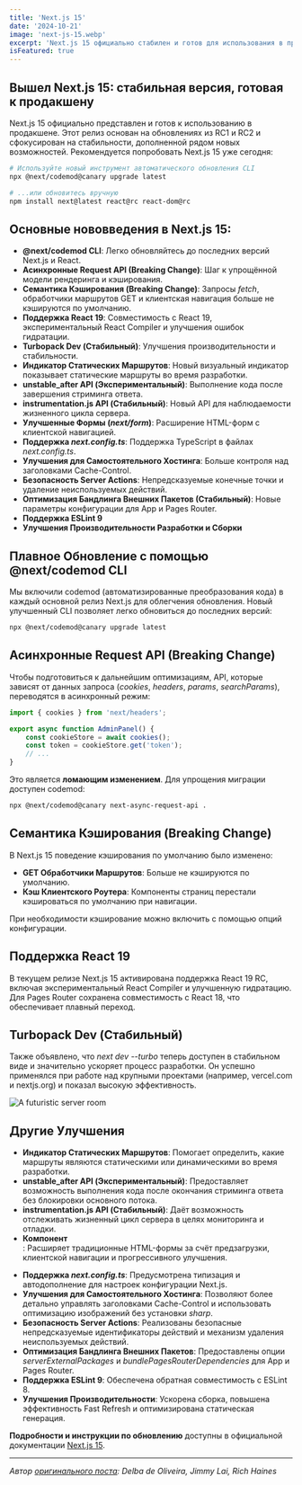 ```yaml
---
title: 'Next.js 15'
date: '2024-10-21'
image: 'next-js-15.webp'
excerpt: 'Next.js 15 официально стабилен и готов для использования в продакшене. Этот релиз основывается на обновлениях из RC1 и RC2.'
isFeatured: true
---
```


## Вышел Next.js 15: стабильная версия, готовая к продакшену

Next.js 15 официально представлен и готов к использованию в продакшене. Этот релиз основан на обновлениях из RC1 и RC2 и сфокусирован на стабильности, дополненной рядом новых возможностей. Рекомендуется попробовать Next.js 15 уже сегодня:

```bash
# Используйте новый инструмент автоматического обновления CLI
npx @next/codemod@canary upgrade latest

# ...или обновитесь вручную
npm install next@latest react@rc react-dom@rc
```

## Основные нововведения в Next.js 15:

- **@next/codemod CLI**: Легко обновляйтесь до последних версий Next.js и React.
- **Асинхронные Request API (Breaking Change)**: Шаг к упрощённой модели рендеринга и кэширования.
- **Семантика Кэширования (Breaking Change)**: Запросы _fetch_, обработчики маршрутов GET и клиентская навигация больше не кэшируются по умолчанию.
- **Поддержка React 19**: Совместимость с React 19, экспериментальный React Compiler и улучшения ошибок гидратации.
- **Turbopack Dev (Стабильный)**: Улучшения производительности и стабильности.
- **Индикатор Статических Маршрутов**: Новый визуальный индикатор показывает статические маршруты во время разработки.
- **unstable_after API (Экспериментальный)**: Выполнение кода после завершения стриминга ответа.
- **instrumentation.js API (Стабильный)**: Новый API для наблюдаемости жизненного цикла сервера.
- **Улучшенные Формы (_next/form_)**: Расширение HTML-форм с клиентской навигацией.
- **Поддержка _next.config.ts_**: Поддержка TypeScript в файлах _next.config.ts_.
- **Улучшения для Самостоятельного Хостинга**: Больше контроля над заголовками Cache-Control.
- **Безопасность Server Actions**: Непредсказуемые конечные точки и удаление неиспользуемых действий.
- **Оптимизация Бандлинга Внешних Пакетов (Стабильный)**: Новые параметры конфигурации для App и Pages Router.
- **Поддержка ESLint 9**
- **Улучшения Производительности Разработки и Сборки**

## Плавное Обновление с помощью @next/codemod CLI

Мы включили codemod (автоматизированные преобразования кода) в каждый основной релиз Next.js для облегчения обновления. Новый улучшенный CLI позволяет легко обновиться до последних версий:

```bash
npx @next/codemod@canary upgrade latest
```

## Асинхронные Request API (Breaking Change)

Чтобы подготовиться к дальнейшим оптимизациям, API, которые зависят от данных запроса (_cookies_, _headers_, _params_, _searchParams_), переводятся в асинхронный режим:

```js
import { cookies } from 'next/headers';

export async function AdminPanel() {
    const cookieStore = await cookies();
    const token = cookieStore.get('token');
    // ...
}
```

Это является **ломающим изменением**. Для упрощения миграции доступен codemod:

```bash
npx @next/codemod@canary next-async-request-api .
```

## Семантика Кэширования (Breaking Change)

В Next.js 15 поведение кэширования по умолчанию было изменено:

- **GET Обработчики Маршрутов**: Больше не кэшируются по умолчанию.
- **Кэш Клиентского Роутера**: Компоненты страниц перестали кэшироваться по умолчанию при навигации.

При необходимости кэширование можно включить с помощью опций конфигурации.

## Поддержка React 19

В текущем релизе Next.js 15 активирована поддержка React 19 RC, включая экспериментальный React Compiler и улучшенную гидратацию. Для Pages Router сохранена совместимость с React 18, что обеспечивает плавный переход.

## Turbopack Dev (Стабильный)

Также объявлено, что _next dev --turbo_ теперь доступен в стабильном виде и значительно ускоряет процесс разработки. Он успешно применялся при работе над крупными проектами (например, vercel.com и nextjs.org) и показал высокую эффективность.

![A futuristic server room](futuristic-server-room.webp)

## Другие Улучшения

- **Индикатор Статических Маршрутов**: Помогает определить, какие маршруты являются статическими или динамическими во время разработки.
- **unstable_after API (Экспериментальный)**: Предоставляет возможность выполнения кода после окончания стриминга ответа без блокировки основного потока.
- **instrumentation.js API (Стабильный)**: Даёт возможность отслеживать жизненный цикл сервера в целях мониторинга и отладки.
- **Компонент _<Form>_**: Расширяет традиционные HTML-формы за счёт предзагрузки, клиентской навигации и прогрессивного улучшения.
- **Поддержка _next.config.ts_**: Предусмотрена типизация и автодополнение для настроек конфигурации Next.js.
- **Улучшения для Самостоятельного Хостинга**: Позволяют более детально управлять заголовками Cache-Control и использовать оптимизацию изображений без установки _sharp_.
- **Безопасность Server Actions**: Реализованы безопасные непредсказуемые идентификаторы действий и механизм удаления неиспользуемых действий.
- **Оптимизация Бандлинга Внешних Пакетов**: Предоставлены опции _serverExternalPackages_ и _bundlePagesRouterDependencies_ для App и Pages Router.
- **Поддержка ESLint 9**: Обеспечена обратная совместимость с ESLint 8.
- **Улучшения Производительности**: Ускорена сборка, повышена эффективность Fast Refresh и оптимизирована статическая генерация.

**Подробности и инструкции по обновлению** доступны в официальной документации [Next.js 15](https://nextjs.org/docs/app/building-your-application/upgrading/version-15).

---

_Автор [оригинального поста](https://nextjs.org/blog/next-15): Delba de Oliveira, Jimmy Lai, Rich Haines_
